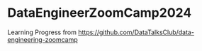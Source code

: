 # DataEngineerZoomCamp2024
Learning Progress from https://github.com/DataTalksClub/data-engineering-zoomcamp
